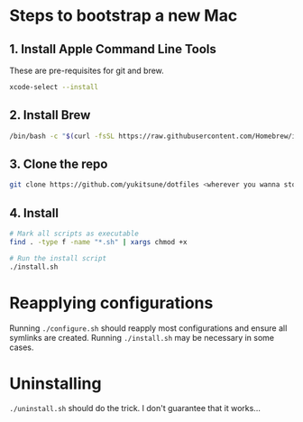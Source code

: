 # Steps to bootstrap a new Mac

## 1. Install Apple Command Line Tools

These are pre-requisites for git and brew.

```sh
xcode-select --install
```

## 2. Install Brew

```sh
/bin/bash -c "$(curl -fsSL https://raw.githubusercontent.com/Homebrew/install/HEAD/install.sh)"
```

## 3. Clone the repo

```sh
git clone https://github.com/yukitsune/dotfiles <wherever you wanna store the repo>
```

## 4. Install

```sh
# Mark all scripts as executable 
find . -type f -name "*.sh" | xargs chmod +x

# Run the install script
./install.sh
```

# Reapplying configurations

Running `./configure.sh` should reapply most configurations and ensure all symlinks are created. Running `./install.sh` may be necessary in some cases.

# Uninstalling

`./uninstall.sh` should do the trick. I don't guarantee that it works...